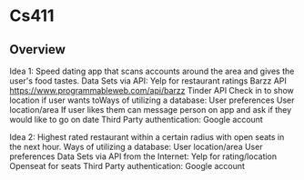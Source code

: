 # Cs411

## Overview
Idea 1: Speed dating app that scans accounts around the area and gives the user's food tastes. 
Data Sets via API:
Yelp for restaurant ratings
Barzz API https://www.programmableweb.com/api/barzz
Tinder API
Check in to show location if user wants toWays of utilizing a database:
User preferences
User location/area
If user likes them can message person on app and ask if they would like to go on date
Third Party authentication: Google account

Idea 2: Highest rated restaurant within a certain radius with open seats in the next hour.
Ways of utilizing a database:
User location/area
User preferences
Data Sets via API from the Internet: 
Yelp for rating/location
Openseat for seats
Third Party authentication: Google account 

